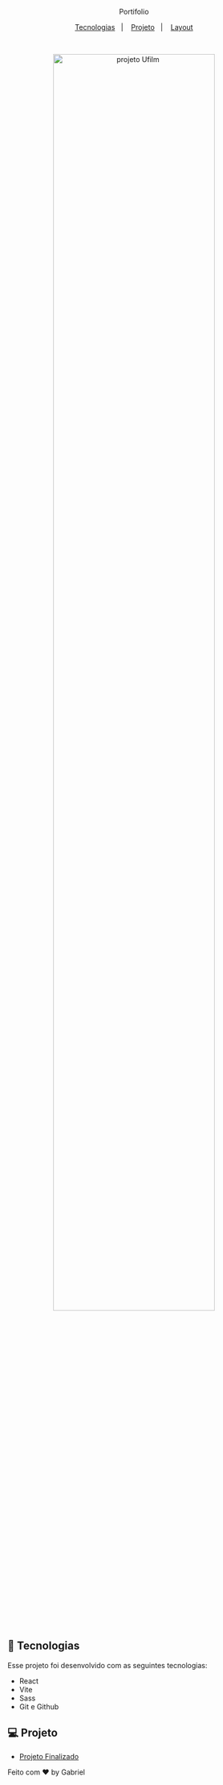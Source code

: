 
<p align="center">
Portifolio <br/>

</p>

<p align="center">
  <a href="#-tecnologias">Tecnologias</a>&nbsp;&nbsp;&nbsp;|&nbsp;&nbsp;&nbsp;
  <a href="#-projeto">Projeto</a>&nbsp;&nbsp;&nbsp;|&nbsp;&nbsp;&nbsp;
  <a href="#-layout">Layout</a>
 
</p>
<br>

<p align="center">
  <img alt="projeto Ufilm" src="./assets/img/preview.png" width="80%">
</p>

## 🚀 Tecnologias

Esse projeto foi desenvolvido com as seguintes tecnologias:

- React
- Vite
- Sass
- Git e Github

## 💻 Projeto
- [Projeto Finalizado](https://gabrielsouza18.github.io/Ufilm/)



Feito com ♥ by Gabriel
